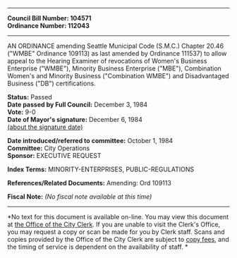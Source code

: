 * * * * *  
  
**Council Bill Number: [](#h0)[](#h2)104571**   
**Ordinance Number: 112043**  
  
* * * * *  
  
AN ORDINANCE amending Seattle Municipal Code (S.M.C.) Chapter 20.46 ("WMBE" Ordinance 109113) as last amended by Ordinance 111537) to allow appeal to the Hearing Examiner of revocations of Women's Business Enterprise ("WMBE"), Minority Business Enterprise ("MBE"), Combination Women's and Minority Business ("Combination WMBE") and Disadvantaged Business ("DB") certifications.  
  
**Status:** Passed   
**Date passed by Full Council:** December 3, 1984   
**Vote:** 9-0   
**Date of Mayor's signature:** December 6, 1984   
[(about the signature date)](/~public/approvaldate.htm)   
  
  
**Date introduced/referred to committee:** October 1, 1984   
**Committee:** City Operations   
**Sponsor:** EXECUTIVE REQUEST   
  
**Index Terms:** MINORITY-ENTERPRISES, PUBLIC-REGULATIONS  
  
**References/Related Documents:** Amending: Ord 109113  
  
**Fiscal Note:** *(No fiscal note available at this time)*  
  
* * * * *  
  
*No text for this document is available on-line. You may view this document at [the Office of the City Clerk](http://www.seattle.gov/leg/clerk/contactUs.htm). If you are unable to visit the Clerk's Office, you may request a copy or scan be made for you by Clerk staff. Scans and copies provided by the Office of the City Clerk are subject to [copy fees](http://clerk.seattle.gov/~public/clerkfees.htm), and the timing of service is dependent on the availability of staff. *  
  
  

